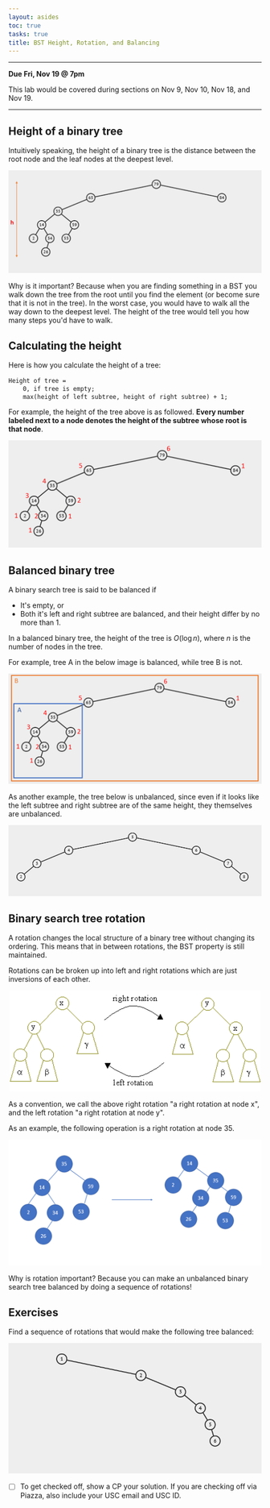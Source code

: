 ```yaml
---
layout: asides
toc: true
tasks: true
title: BST Height, Rotation, and Balancing
---
```


---

**Due Fri, Nov 19 @ 7pm**

This lab would be covered during sections on Nov 9, Nov 10, Nov 18, and Nov 19.

---

## Height of a binary tree

Intuitively speaking, the height of a binary tree is the distance between the root node and the leaf nodes at the deepest level.

<img src="./height_intuition.png" alt=""/> 

Why is it important? Because when you are finding something in a BST you walk down the tree from the root until you find the element (or become sure that it is not in the tree). In the worst case, you would have to walk all the way down to the deepest level. The height of the tree would tell you how many steps you'd have to walk.

## Calculating the height

Here is how you calculate the height of a tree:

```
Height of tree =
    0, if tree is empty;
    max(height of left subtree, height of right subtree) + 1;
```

For example, the height of the tree above is as followed. **Every number labeled next to a node denotes the height of the subtree whose root is that node**.

<img src="./height.png" alt=""/> 

## Balanced binary tree

A binary search tree is said to be balanced if

* It's empty, or
* Both it's left and right subtree are balanced, and their height differ by no more than 1.

In a balanced binary tree, the height of the tree is $O(\log n)$, where $n$ is the number of nodes in the tree.

For example, tree A in the below image is balanced, while tree B is not.

<div style="text-align:center"><img src="./balanced_and_unbalanced.png"/></div>

As another example, the tree below is unbalanced, since even if it looks like the left subtree and right subtree are of the same height, they themselves are unbalanced.


<div style="text-align:center"><img src="./unbalanced_case.png" alt=""/></div>

## Binary search tree rotation

A rotation changes the local structure of a binary tree without changing its ordering. This means that in between rotations, the BST property is still maintained.

Rotations can be broken up into left and right rotations which are just inversions of each other.

<div style="text-align:center"><img src="./rotations.gif" alt="rotations" width="500" height="200" /></div>

As a convention, we call the above right rotation "a right rotation at node x", and the left rotation "a right rotation at node y".

As an example, the following operation is a right rotation at node 35.

<div style="text-align:center"><img src="./right_rotate.png" /></div>

Why is rotation important? Because you can make an unbalanced binary search tree balanced by doing a sequence of rotations!

## Exercises

Find a sequence of rotations that would make the following tree balanced:

<div style="text-align:center"><img src="./pathological.png" /></div>

- [ ] To get checked off, show a CP your solution. If you are checking off via Piazza, also include your USC email and USC ID.